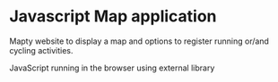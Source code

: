 # Javascript Map application

Mapty website to display a map and options to register running or/and cycling activities.

JavaScript running in the browser using external library
